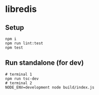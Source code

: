 # libredis

## Setup
```shell
npm i
npm run lint:test
npm test
```

## Run standalone (for dev)
```shell
# terminal 1
npm run tsc-dev
# terminal 2
NODE_ENV=development node build/index.js 
```
